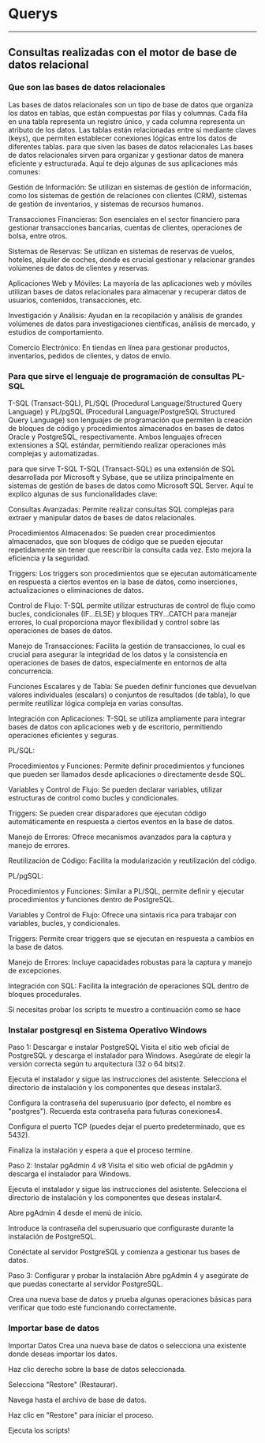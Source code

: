 <h1>Querys</h1><hr>
<h2>Consultas realizadas con el motor de base de datos relacional</h2>
<h3>Que son las bases de datos relacionales</h3>
<p>Las bases de datos relacionales son un tipo de base de datos que organiza los datos en tablas, que están compuestas por filas y columnas. Cada fila en una tabla representa un registro único, y cada columna representa un atributo de los datos. Las tablas están relacionadas entre sí mediante claves (keys), que permiten establecer conexiones lógicas entre los datos de diferentes tablas.
para que siven las bases de datos relacionales
Las bases de datos relacionales sirven para organizar y gestionar datos de manera eficiente y estructurada. Aquí te dejo algunas de sus aplicaciones más comunes:

Gestión de Información: Se utilizan en sistemas de gestión de información, como los sistemas de gestión de relaciones con clientes (CRM), sistemas de gestión de inventarios, y sistemas de recursos humanos.

Transacciones Financieras: Son esenciales en el sector financiero para gestionar transacciones bancarias, cuentas de clientes, operaciones de bolsa, entre otros.

Sistemas de Reservas: Se utilizan en sistemas de reservas de vuelos, hoteles, alquiler de coches, donde es crucial gestionar y relacionar grandes volúmenes de datos de clientes y reservas.

Aplicaciones Web y Móviles: La mayoría de las aplicaciones web y móviles utilizan bases de datos relacionales para almacenar y recuperar datos de usuarios, contenidos, transacciones, etc.

Investigación y Análisis: Ayudan en la recopilación y análisis de grandes volúmenes de datos para investigaciones científicas, análisis de mercado, y estudios de comportamiento.

Comercio Electrónico: En tiendas en línea para gestionar productos, inventarios, pedidos de clientes, y datos de envío.
</p>
<h3>Para que sirve el lenguaje de programación de consultas PL-SQL</h3>
<p>T-SQL (Transact-SQL), PL/SQL (Procedural Language/Structured Query Language) y PL/pgSQL (Procedural Language/PostgreSQL Structured Query Language) son lenguajes de programación que permiten la creación de bloques de código y procedimientos almacenados en bases de datos Oracle y PostgreSQL, respectivamente. Ambos lenguajes ofrecen extensiones a SQL estándar, permitiendo realizar operaciones más complejas y automatizadas.</p>
<p> para que sirve T-SQL
T-SQL (Transact-SQL) es una extensión de SQL desarrollada por Microsoft y Sybase, que se utiliza principalmente en sistemas de gestión de bases de datos como Microsoft SQL Server. Aquí te explico algunas de sus funcionalidades clave:

Consultas Avanzadas: Permite realizar consultas SQL complejas para extraer y manipular datos de bases de datos relacionales.

Procedimientos Almacenados: Se pueden crear procedimientos almacenados, que son bloques de código que se pueden ejecutar repetidamente sin tener que reescribir la consulta cada vez. Esto mejora la eficiencia y la seguridad.

Triggers: Los triggers son procedimientos que se ejecutan automáticamente en respuesta a ciertos eventos en la base de datos, como inserciones, actualizaciones o eliminaciones de datos.

Control de Flujo: T-SQL permite utilizar estructuras de control de flujo como bucles, condicionales (IF...ELSE) y bloques TRY...CATCH para manejar errores, lo cual proporciona mayor flexibilidad y control sobre las operaciones de bases de datos.

Manejo de Transacciones: Facilita la gestión de transacciones, lo cual es crucial para asegurar la integridad de los datos y la consistencia en operaciones de bases de datos, especialmente en entornos de alta concurrencia.

Funciones Escalares y de Tabla: Se pueden definir funciones que devuelvan valores individuales (escalars) o conjuntos de resultados (de tabla), lo que permite reutilizar lógica compleja en varias consultas.

Integración con Aplicaciones: T-SQL se utiliza ampliamente para integrar bases de datos con aplicaciones web y de escritorio, permitiendo operaciones eficientes y seguras. </p>
<p>
  PL/SQL:

Procedimientos y Funciones: Permite definir procedimientos y funciones que pueden ser llamados desde aplicaciones o directamente desde SQL.

Variables y Control de Flujo: Se pueden declarar variables, utilizar estructuras de control como bucles y condicionales.

Triggers: Se pueden crear disparadores que ejecutan código automáticamente en respuesta a ciertos eventos en la base de datos.

Manejo de Errores: Ofrece mecanismos avanzados para la captura y manejo de errores.

Reutilización de Código: Facilita la modularización y reutilización del código.

PL/pgSQL:

Procedimientos y Funciones: Similar a PL/SQL, permite definir y ejecutar procedimientos y funciones dentro de PostgreSQL.

Variables y Control de Flujo: Ofrece una sintaxis rica para trabajar con variables, bucles, y condicionales.

Triggers: Permite crear triggers que se ejecutan en respuesta a cambios en la base de datos.

Manejo de Errores: Incluye capacidades robustas para la captura y manejo de excepciones.

Integración con SQL: Facilita la integración de operaciones SQL dentro de bloques procedurales.
</p>

<p>Si necesitas probar los scripts te muestro a continuación como se hace</p>
<h3>Instalar postgresql en Sistema Operativo Windows</h3>
<p>
  Paso 1: Descargar e instalar PostgreSQL
Visita el sitio web oficial de PostgreSQL y descarga el instalador para Windows. Asegúrate de elegir la versión correcta según tu arquitectura (32 o 64 bits)2.

Ejecuta el instalador y sigue las instrucciones del asistente. Selecciona el directorio de instalación y los componentes que deseas instalar3.

Configura la contraseña del superusuario (por defecto, el nombre es "postgres"). Recuerda esta contraseña para futuras conexiones4.

Configura el puerto TCP (puedes dejar el puerto predeterminado, que es 5432).

Finaliza la instalación y espera a que el proceso termine.

Paso 2: Instalar pgAdmin 4 v8
Visita el sitio web oficial de pgAdmin y descarga el instalador para Windows.

Ejecuta el instalador y sigue las instrucciones del asistente. Selecciona el directorio de instalación y los componentes que deseas instalar4.

Abre pgAdmin 4 desde el menú de inicio.

Introduce la contraseña del superusuario que configuraste durante la instalación de PostgreSQL.

Conéctate al servidor PostgreSQL y comienza a gestionar tus bases de datos.

Paso 3: Configurar y probar la instalación
Abre pgAdmin 4 y asegúrate de que puedas conectarte al servidor PostgreSQL.

Crea una nueva base de datos y prueba algunas operaciones básicas para verificar que todo esté funcionando correctamente.
</p>
<h3>Importar base de datos</h3>
<p>
  Importar Datos
Crea una nueva base de datos o selecciona una existente donde deseas importar los datos.

Haz clic derecho sobre la base de datos seleccionada.

Selecciona "Restore" (Restaurar).

Navega hasta el archivo de base de datos.

Haz clic en "Restore" para iniciar el proceso.
</p>
<p>Ejecuta los scripts!</p>
